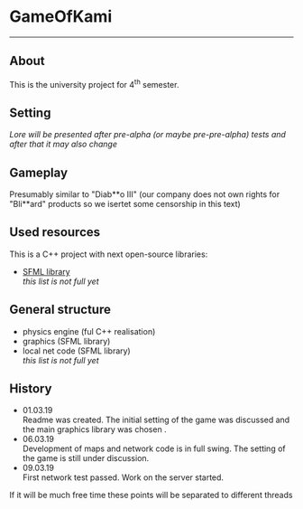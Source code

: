 # GameOfKami
***
## About
This is the university project for 4<sup>th</sup> semester.
## Setting
*Lore will be presented after pre-alpha (or maybe pre-pre-alpha) tests and after that it may also change*
## Gameplay
Presumably similar to "Diab\*\*o III" (our company does not own rights for "Bli\*\*ard" products so we isertet some censorship in this text)
## Used resources
This is a C++ project with next open-source libraries:
* [SFML library][1]<br />
*this list is not full yet*
## General structure
* physics engine (ful C++ realisation)
* graphics (SFML library)
* local net code (SFML library) <br />
*this list is not full yet*

## History

* 01.03.19 <br />
Readme was created. The initial setting of the game was discussed and the main graphics library was chosen .
* 06.03.19 <br />
Development of maps and network code is in full swing. The setting of the game is still under discussion.
* 09.03.19 <br />
First network test passed. Work on the server started.

If it will be much free time these points will be separated to different threads

[1]: https://www.sfml-dev.org/
